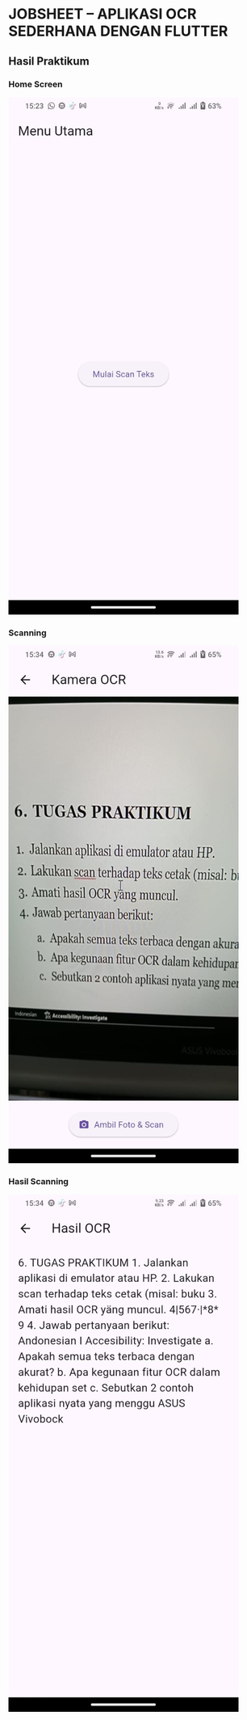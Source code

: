 # JOBSHEET – APLIKASI OCR SEDERHANA DENGAN FLUTTER
## Hasil Praktikum

### Home Screen
![Screenshot ocr_sederhana](images/gambar01.jpg)
### Scanning
![Screenshot ocr_sederhana](images/gambar03.jpg)
### Hasil Scanning
![Screenshot ocr_sederhana](images/gambar04.jpg)

